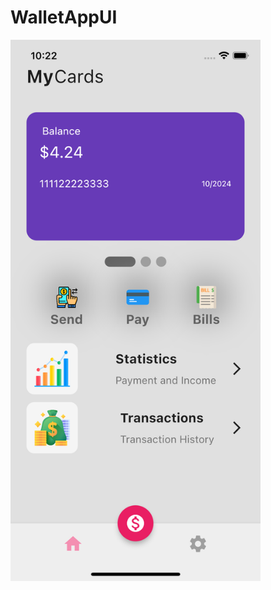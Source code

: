 # WalletAppUI

<img src = "https://github.com/Bucerella/WalletAppUI/blob/main/wallet_app/lib/assets/wallet.png" width = 400>
